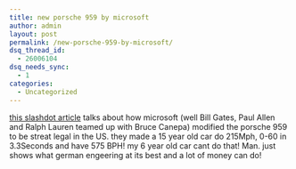 ```yaml
---
title: new porsche 959 by microsoft
author: admin
layout: post
permalink: /new-porsche-959-by-microsoft/
dsq_thread_id:
  - 26006104
dsq_needs_sync:
  - 1
categories:
  - Uncategorized
---
```

[this slashdot article][1] talks about how microsoft (well Bill Gates, Paul Allen and Ralph Lauren teamed up with Bruce Canepa) modified the porsche 959 to be streat legal in the US. they made a 15 year old car do 215Mph, 0-60 in 3.3Seconds and have 575 BPH! my 6 year old car cant do that! Man. just shows what german engeering at its best and a lot of money can do!

 [1]: http://slashdot.org/articles/03/09/16/0319255.shtml?tid=103&tid=159&tid=186&tid=98&tid=99